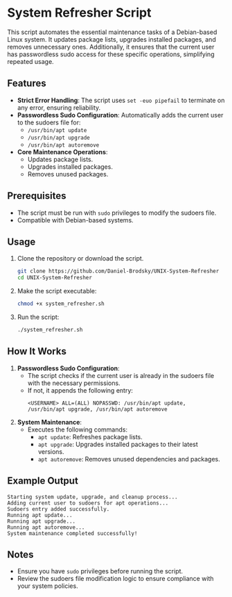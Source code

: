 # System Refresher Script

This script automates the essential maintenance tasks of a Debian-based Linux system. It updates package lists, upgrades installed packages, and removes unnecessary ones. Additionally, it ensures that the current user has passwordless sudo access for these specific operations, simplifying repeated usage.

## Features
- **Strict Error Handling**: The script uses `set -euo pipefail` to terminate on any error, ensuring reliability.
- **Passwordless Sudo Configuration**: Automatically adds the current user to the sudoers file for:
  - `/usr/bin/apt update`
  - `/usr/bin/apt upgrade`
  - `/usr/bin/apt autoremove`
- **Core Maintenance Operations**:
  - Updates package lists.
  - Upgrades installed packages.
  - Removes unused packages.

## Prerequisites
- The script must be run with `sudo` privileges to modify the sudoers file.
- Compatible with Debian-based systems.

## Usage
1. Clone the repository or download the script.
   ```bash
   git clone https://github.com/Daniel-Brodsky/UNIX-System-Refresher
   cd UNIX-System-Refresher
   ```
2. Make the script executable:
   ```bash
   chmod +x system_refresher.sh
   ```
3. Run the script:
   ```bash
   ./system_refresher.sh
   ```

## How It Works
1. **Passwordless Sudo Configuration**:
   - The script checks if the current user is already in the sudoers file with the necessary permissions.
   - If not, it appends the following entry:
     ```
     <USERNAME> ALL=(ALL) NOPASSWD: /usr/bin/apt update, /usr/bin/apt upgrade, /usr/bin/apt autoremove
     ```
2. **System Maintenance**:
   - Executes the following commands:
     - `apt update`: Refreshes package lists.
     - `apt upgrade`: Upgrades installed packages to their latest versions.
     - `apt autoremove`: Removes unused dependencies and packages.

## Example Output
```plaintext
Starting system update, upgrade, and cleanup process...
Adding current user to sudoers for apt operations...
Sudoers entry added successfully.
Running apt update...
Running apt upgrade...
Running apt autoremove...
System maintenance completed successfully!
```

## Notes
- Ensure you have `sudo` privileges before running the script.
- Review the sudoers file modification logic to ensure compliance with your system policies.
